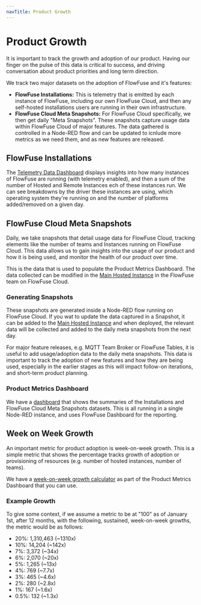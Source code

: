 ```yaml
---
navTitle: Product Growth
---
```


# Product Growth

It is important to track the growth and adoption of our product. Having our finger on the pulse of this data is critical to success, and driving conversation about product priorities and long term direction.

We track two major datasets on the adoption of FlowFuse and it's features:

- **FlowFuse Installations:** This is telemetry that is emitted by each instance of FlowFuse, including our own FlowFuse Cloud, and then any self-hosted installations users are running in their own infrastructure.
- **FlowFuse Cloud Meta Snapshots:** For FlowFuse Cloud specifically, we then get daily "Meta Snapshots". These snapshots capture usage data within FlowFuse Cloud of major features. The data gathered is controlled in a Node-RED flow and can be updated to icnlude more metrics as we need them, and as new features are released.

## FlowFuse Installations

The [Telemetry Data Dashboard](https://product-metrics.flowfuse.cloud/dashboard/telemetry) displays insights into how many instances of FlowFuse are running (with telemetry enabled), and then a sum of the number of Hosted and Remote Instances ech of these instances run. We can see breakdowns by the driver these instances are using, which operating system they're running on and the number of platforms added/removed on a given day.

## FlowFuse Cloud Meta Snapshots

Daily, we take snapshots that detail usage data for FlowFuse Cloud, tracking elements like the number of teams and Instances running on FlowFuse Cloud. This data allows us to gain insights into the usage of our product and how it is being used, and monitor the health of our product over time.

This is the data that is used to populate the Product Metrics Dashboard. The data collected can be modified in the [Main Hosted Instance](https://main.flowforge.cloud) in the FlowFuse team on FlowFuse Cloud.

### Generating Snapshots

These snapshots are generated inside a Node-RED flow running on FlowFuse Cloud. If you wat to update the data captured in a Snapshot, it can be added to the [Main Hosted Instance](https://main.flowforge.cloud) and when deployed, the relevant data will be collected and added to the daily meta snapshots from the next day.

For major feature releases, e.g. MQTT Team Broker or FlowFuse Tables, it is useful to add usage/adoption data to the daily meta snapshots. This data is important to track the adoption of new features and how they are being used, especially in the earlier stages as this will impact follow-on iterations, and short-term product planning.

### Product Metrics Dashboard

We have a [dashboard](https://product-metrics.flowfuse.cloud/dashboard) that shows the summaries of the Installations and FlowFuse Cloud Meta Snapshots datasets. This is all running in a single Node-RED instance, and uses FlowFuse Dashboard for the reporting.

## Week on Week Growth

An important metric for product adoption is week-on-week growth. This is a simple metric that shows the percentage tracks growth of adoption or provisioning of resources (e.g. number of hosted instances, number of teams).

We have a [week-on-week growth calculator](https://product-metrics.flowfuse.cloud/dashboard/growth-calculator) as part of the Product Metrics Dashboard that you can use.

### Example Growth

To give some context, if we assume a metric to be at "100" as of January 1st, after 12 months, with the following, sustained, week-on-week growths, the metric would be as follows:

- 20%: 1,310,463 (~1310x)
- 10%: 14,204 (~142x)
- 7%: 3,372 (~34x)
- 6%: 2,070 (~20x)
- 5%: 1,265 (~13x)
- 4%: 769 (~7.7x)
- 3%: 465 (~4.6x)
- 2%: 280 (~2.8x)
- 1%: 167 (~1.6x)
- 0.5%: 132 (~1.3x)